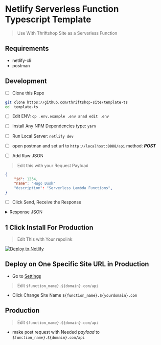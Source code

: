 # Netlify Serverless Function Typescript Template

> Use With Thriftshop Site as a Serverless Function

## Requirements
- netlify-cli
- postman

## Development
- [ ] Clone this Repo

```sh
git clone https://github.com/thriftshop-site/template-ts 
cd  template-ts
```

- [ ] Edit ENV: `cp .env.example .env anad edit .env`

- [ ] Install Any NPM Dependencies type: `yarn`

- [ ] Run Local Server: `netlify dev`

- [ ] open postman and set url to `http://localhost:8888/api` method: ***POST***

- [ ] Add Raw JSON

> Edit this with your Request Payload

```json
{
    "id": 1234,
    "name": "Hugo Dusk"
    "description": "Serverless Lambda Functions",
}
```

- [ ] Click Send, Receive the Response

<details>
  <summary>Response JSON</summary>

> Add Your Json Response Here

```json
//
```
> Define Each Response Atrributes Here:

</details>

## 1 Click Install For Production

> Edit This with Your repolink

[![Deploy to Netlify](https://www.netlify.com/img/deploy/button.svg)](https://app.netlify.com/start/deploy?repository=https://github.com/thriftshop-site/template-ts)

## Deploy on One Specific Site URL in Production

- Go to [Settings](https://app.netlify.com/sites/tss-test/settings/general)

> Edit `$function_name}.${domain}.com/api`

- Click Change Site Name `${function_name}.${yourdomain}.com`

## Production

> Edit `$function_name}.${domain}.com/api`

- make post request with Needed *payload* to `$function_name}.${domain}.com/api`

